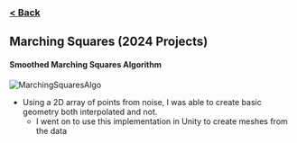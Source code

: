 ### [< Back](https://github.com/Jstaria/TestProjects/tree/main?tab=readme-ov-file#)

## Marching Squares (2024 Projects)

#### Smoothed Marching Squares Algorithm
![MarchingSquaresAlgo](https://i.imgur.com/hbw8Z1x.png)

- Using a 2D array of points from noise, I was able to create basic geometry both interpolated and not.
    - I went on to use this implementation in Unity to create meshes from the data
